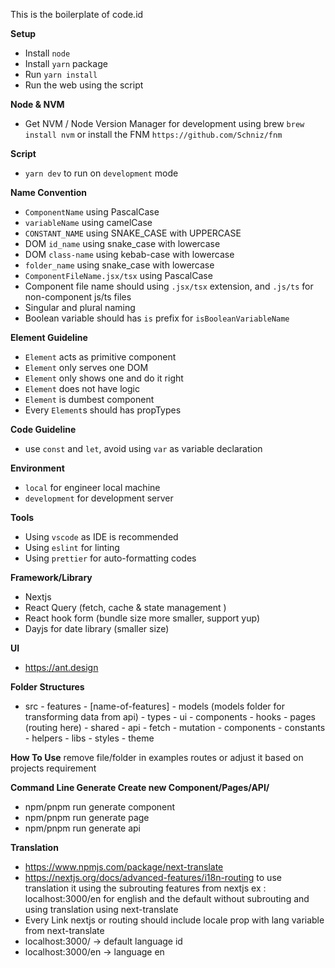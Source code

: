 This is the boilerplate of code.id

**Setup**

- Install `node`
- Install `yarn` package
- Run `yarn install`
- Run the web using the script

**Node & NVM**

- Get NVM / Node Version Manager for development using brew `brew install nvm` or install the FNM `https://github.com/Schniz/fnm`


**Script**
- `yarn dev` to run on `development` mode

**Name Convention**

- `ComponentName` using PascalCase
- `variableName` using camelCase
- `CONSTANT_NAME` using SNAKE_CASE with UPPERCASE
- DOM `id_name` using snake_case with lowercase
- DOM `class-name` using kebab-case with lowercase
- `folder_name` using snake_case with lowercase
- `ComponentFileName.jsx/tsx` using PascalCase
- Component file name should using `.jsx/tsx` extension, and `.js/ts` for non-component js/ts files
- Singular and plural naming
- Boolean variable should has `is` prefix for `isBooleanVariableName`

**Element Guideline**

- `Element` acts as primitive component
- `Element` only serves one DOM
- `Element` only shows one and do it right
- `Element` does not have logic
- `Element` is dumbest component
- Every `Element`s should has propTypes

**Code Guideline**

- use `const` and `let`, avoid using `var` as variable declaration

**Environment**

- `local` for engineer local machine
- `development` for development server


**Tools**

- Using `vscode` as IDE is recommended
- Using `eslint` for linting
- Using `prettier` for auto-formatting codes

**Framework/Library**
- Nextjs
- React Query (fetch, cache & state management )
- React hook form (bundle size more smaller, support yup)
- Dayjs for date library (smaller size)

**UI**

- https://ant.design


**Folder Structures**
- src
        - features
            - [name-of-features]
                - models (models folder for transforming data from api)
                - types
                - ui
                    - components
                - hooks
        - pages (routing here)
        - shared
            - api
                - fetch
                - mutation
            - components
            - constants
            - helpers
            - libs
            - styles
            - theme


**How To Use**
remove file/folder in examples routes or adjust it based on projects requirement

**Command Line Generate Create new Component/Pages/API/**
- npm/pnpm run generate component
- npm/pnpm run generate page
- npm/pnpm run generate api

**Translation**
- https://www.npmjs.com/package/next-translate
- https://nextjs.org/docs/advanced-features/i18n-routing
to use translation it using the subrouting features from nextjs ex : localhost:3000/en for english and the default without subrouting and using translation using next-translate
- Every Link nextjs or routing should include locale prop with lang variable from next-translate
- localhost:3000/ -> default language id
- localhost:3000/en -> language en

